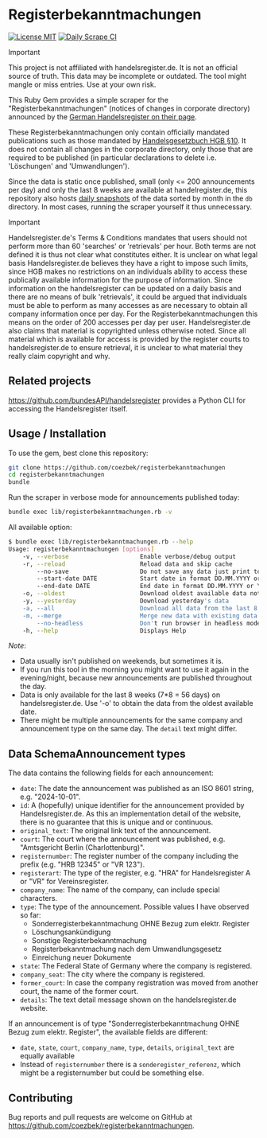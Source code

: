 # Registerbekanntmachungen

[![License MIT](https://img.shields.io/badge/license-MIT-blue.svg)](./LICENSE)
[![Daily Scrape CI](https://github.com/coezbek/registerbekanntmachungen/actions/workflows/daily_scrape.yml/badge.svg)](https://github.com/coezbek/registerbekanntmachungen/actions/workflows/daily_scrape.yml) 

> [!IMPORTANT]
> This project is not affiliated with handelsregister.de. It is not an official source of truth. This data may be incomplete or outdated. The tool might mangle or miss entries. Use at your own risk.

This Ruby Gem provides a simple scraper for the "Registerbekanntmachungen" (notices of changes in corporate directory) announced by the [German Handelsregister on their page](https://www.handelsregister.de/rp_web/xhtml/bekanntmachungen.xhtml).

These Registerbekanntmachungen only contain officially mandated publications such as those mandated by [Handelsgesetzbuch HGB §10](https://www.gesetze-im-internet.de/hgb/__10.html). It does not contain all changes in the corporate directory, only those that are required to be published (in particular declarations to delete i.e. 'Löschungen' and 'Umwandlungen'). 

Since the data is static once published, small (only <= 200 announcements per day) and only the last 8 weeks are available at handelregister.de, this repository also hosts [daily snapshots](./db) of the data sorted by month in the `db` directory. In most cases, running the scraper yourself it thus unnecessary. 

> [!IMPORTANT]
> Handelsregister.de's Terms & Conditions mandates that users should not perform more than 60 'searches' or 'retrievals' per hour. Both terms are not defined it is thus not clear what constitutes either. It is unclear on what legal basis Handelsregister.de believes they have a right to impose such limits, since HGB makes no restrictions on an individuals ability to access these publically available information for the purpose of information. Since information on the handelsregister can be updated on a daily basis and there are no means of bulk 'retrievals', it could be argued that individuals must be able to perform as many accesses as are necessary to obtain all company information once per day. For the Registerbekanntmachungen this means on the order of 200 accesses per day per user.
> Handelsregister.de also claims that material is copyrighted unless otherwise noted. Since all material which is available for access is provided by the register courts to handelsregister.de to ensure retrieval, it is unclear to what material they really claim copyright and why.

## Related projects

https://github.com/bundesAPI/handelsregister provides a Python CLI for accessing the Handelsregister itself. 

## Usage / Installation

To use the gem, best clone this repository:

```bash
git clone https://github.com/coezbek/registerbekanntmachungen
cd registerbekanntmachungen
bundle
```

Run the scraper in verbose mode for announcements published today:

```bash
bundle exec lib/registerbekanntmachungen.rb -v
```

All available option:

```bash
$ bundle exec lib/registerbekanntmachungen.rb --help
Usage: registerbekanntmachungen [options]
    -v, --verbose                    Enable verbose/debug output
    -r, --reload                     Reload data and skip cache
        --no-save                    Do not save any data just print to stdout
        --start-date DATE            Start date in format DD.MM.YYYY or YYYY-MM-DD
        --end-date DATE              End date in format DD.MM.YYYY or YYYY-MM-DD
    -o, --oldest                     Download oldest available data not already saved
    -y, --yesterday                  Download yesterday's data    
    -a, --all                        Download all data from the last 8 weeks
    -m, --merge                      Merge new data with existing data
        --no-headless                Don't run browser in headless mode
    -h, --help                       Displays Help
```

*Note*: 
- Data usually isn't published on weekends, but sometimes it is.
- If you run this tool in the morning you might want to use it again in the evening/night, because new announcements are published throughout the day.
- Data is only available for the last 8 weeks (7*8 = 56 days) on handelsregister.de. Use '-o' to obtain the data from the oldest available date.
- There might be multiple announcements for the same company and announcement type on the same day. The `detail` text might differ.

## Data SchemaAnnouncement types

The data contains the following fields for each announcement:

- `date`: The date the announcement was published as an ISO 8601 string, e.g. "2024-10-01".
- `id`: A (hopefully) unique identifier for the announcement provided by Handelsregister.de. As this an implementation detail of the website, there is no guarantee that this is unique and or continuous. 
- `original_text`: The original link text of the announcement.
- `court`: The court where the announcement was published, e.g. "Amtsgericht Berlin (Charlottenburg)".
- `registernumber`: The register number of the company including the prefix (e.g. "HRB 12345" or "VR 123").
- `registerart`: The type of the register, e.g. "HRA" for Handelsregister A or "VR" for Vereinsregister.
- `company_name`: The name of the company, can include special characters.
- `type`: The type of the announcement. Possible values I have observed so far:
  - Sonderregisterbekanntmachung OHNE Bezug zum elektr. Register
  - Löschungsankündigung
  - Sonstige Registerbekanntmachung
  - Registerbekanntmachung nach dem Umwandlungsgesetz
  - Einreichung neuer Dokumente
- `state`: The Federal State of Germany where the company is registered.
- `company_seat`: The city where the company is registered.
- `former_court`: In case the company registration was moved from another court, the name of the former court.
- `details`: The text detail message shown on the handelsregister.de website.

If an announcement is of type "Sonderregisterbekanntmachung OHNE Bezug zum elektr. Register", the available fields are different:

- `date`, `state`, `court`, `company_name`, `type`, `details`, `original_text` are equally available
- Instead of `registernumber` there is a `sonderegister_referenz`, which might be a registernumber but could be something else.

## Contributing

Bug reports and pull requests are welcome on GitHub at https://github.com/coezbek/registerbekanntmachungen.
